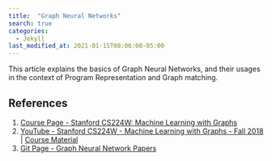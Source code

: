 ```yaml
---
title:  "Graph Neural Networks"
search: true
categories: 
  - Jekyll
last_modified_at: 2021-01-15T08:06:00-05:00
---
```


This article explains the basics of Graph Neural Networks, and their usages in the context of Program Representation and Graph matching.

## References
1. [Course Page - Stanford CS224W: Machine Learning with Graphs](http://web.stanford.edu/class/cs224w/)
1. [YouTube - Stanford CS224W - Machine Learning with Graphs - Fall 2018](https://www.youtube.com/playlist?list=PL-Y8zK4dwCrQyASidb2mjj_itW2-YYx6-) | [Course Material](http://snap.stanford.edu/class/cs224w-2019/)
2. [Git Page - Graph Neural Network Papers](https://github.com/thunlp/GNNPapers)
